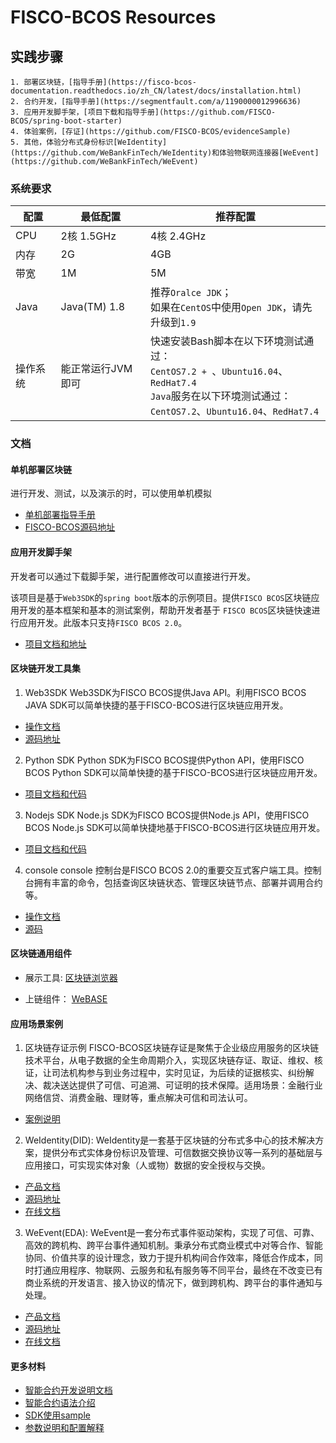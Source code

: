 # FISCO-BCOS Resources

 ## 实践步骤
 ```
 1. 部署区块链，[指导手册](https://fisco-bcos-documentation.readthedocs.io/zh_CN/latest/docs/installation.html)
 2. 合约开发，[指导手册](https://segmentfault.com/a/1190000012996636)
 3. 应用开发脚手架，[项目下载和指导手册](https://github.com/FISCO-BCOS/spring-boot-starter)
 4. 体验案例，[存证](https://github.com/FISCO-BCOS/evidenceSample)
 5. 其他，体验分布式身份标识[WeIdentity](https://github.com/WeBankFinTech/WeIdentity)和体验物联网连接器[WeEvent](https://github.com/WeBankFinTech/WeEvent)
 ```
 ### 系统要求

| 配置     | 最低配置          | 推荐配置                                                     |
| -------- | ----------------- | ------------------------------------------------------------ |
| CPU      | 2核 1.5GHz        | 4核 2.4GHz                                                   |
| 内存     | 2G                | 4GB                                                          |
| 带宽     | 1M                | 5M                                                           |
| Java     | Java(TM) 1.8      | 推荐`Oralce JDK`；<br />如果在`CentOS`中使用`Open JDK`，请先升级到`1.9` |
| 操作系统 | 能正常运行JVM即可 | 快速安装Bash脚本在以下环境测试通过：<br />`CentOS7.2 + `、`Ubuntu16.04`、`RedHat7.4`<br />`Java`服务在以下环境测试通过：<br />`CentOS7.2`、`Ubuntu16.04`、`RedHat7.4` |

### 文档

#### 单机部署区块链
  进行开发、测试，以及演示的时，可以使用单机模拟
  - [单机部署指导手册](https://fisco-bcos-documentation.readthedocs.io/zh_CN/latest/docs/installation.html)
  - [FISCO-BCOS源码地址](https://github.com/FISCO-BCOS/FISCO-BCOS)

#### 应用开发脚手架
  开发者可以通过下载脚手架，进行配置修改可以直接进行开发。
  
  该项目是基于`Web3SDK`的`spring boot`版本的示例项目。提供`FISCO BCOS`区块链应用开发的基本框架和基本的测试案例，帮助开发者基于 `FISCO BCOS`区块链快速进行应用开发。此版本只支持`FISCO BCOS 2.0`。

  - [项目文档和地址](https://github.com/FISCO-BCOS/spring-boot-starter)

#### 区块链开发工具集

1. Web3SDK
  Web3SDK为FISCO BCOS提供Java API。利用FISCO BCOS JAVA SDK可以简单快捷的基于FISCO-BCOS进行区块链应用开发。
  - [操作文档](https://fisco-bcos-documentation.readthedocs.io/zh_CN/latest/docs/sdk/sdk.html)
  - [源码地址](https://github.com/FISCO-BCOS/web3sdk)

2. Python SDK
  Python SDK为FISCO BCOS提供Python API，使用FISCO BCOS Python SDK可以简单快捷的基于FISCO-BCOS进行区块链应用开发。
  - [项目文档和代码](https://github.com/FISCO-BCOS/python-sdk)

3. Nodejs SDK
  Node.js SDK为FISCO BCOS提供Node.js API，使用FISCO BCOS Node.js SDK可以简单快捷地基于FISCO-BCOS进行区块链应用开发。
  - [项目文档和代码](https://github.com/FISCO-BCOS/nodejs-sdk)

4. console
  console 控制台是FISCO BCOS 2.0的重要交互式客户端工具。控制台拥有丰富的命令，包括查询区块链状态、管理区块链节点、部署并调用合约等。
  - [操作文档](https://fisco-bcos-documentation.readthedocs.io/zh_CN/latest/docs/installation.html#id7)
  - [源码](https://github.com/FISCO-BCOS/console)

#### 区块链通用组件
  - 展示工具: 
  [区块链浏览器](https://github.com/FISCO-BCOS/fisco-bcos-browser)

  - 上链组件：
  [WeBASE](https://github.com/WeBankFinTech/WeBASE)


#### 应用场景案例
1. 区块链存证示例
  FISCO-BCOS区块链存证是聚焦于企业级应用服务的区块链技术平台，从电子数据的全生命周期介入，实现区块链存证、取证、维权、核证，让司法机构参与到业务过程中，实时见证，为后续的证据核实、纠纷解决、裁决送达提供了可信、可追溯、可证明的技术保障。适用场景：金融行业网络信贷、消费金融、理财等，重点解决可信和司法认可。
  - [案例说明](https://github.com/FISCO-BCOS/evidenceSample)

2. WeIdentity(DID): 
  WeIdentity是一套基于区块链的分布式多中心的技术解决方案，提供分布式实体身份标识及管理、可信数据交换协议等一系列的基础层与应用接口，可实现实体对象（人或物）数据的安全授权与交换。
  - [产品文档](https://fintech.webank.com/weidentity)
  - [源码地址](https://github.com/WeBankFinTech/WeIdentity)
  - [在线文档](https://weidentity.readthedocs.io/zh_CN/latest/)


3. WeEvent(EDA): 
  WeEvent是一套分布式事件驱动架构，实现了可信、可靠、高效的跨机构、跨平台事件通知机制。秉承分布式商业模式中对等合作、智能协同、价值共享的设计理念，致力于提升机构间合作效率，降低合作成本，同时打通应用程序、物联网、云服务和私有服务等不同平台，最终在不改变已有商业系统的开发语言、接入协议的情况下，做到跨机构、跨平台的事件通知与处理。
  - [产品文档](https://fintech.webank.com/weevent)
  - [源码地址](https://github.com/WeBankFinTech/WeEvent)
  - [在线文档](https://weeventdoc.readthedocs.io/zh_CN/latest/)


#### 更多材料

- [智能合约开发说明文档](https://fisco-bcos-documentation.readthedocs.io/zh_CN/latest/docs/manual/smart_contract.html)
- [智能合约语法介绍](https://solidity.readthedocs.io/en/v0.4.25/solidity-by-example.html)
- [SDK使用sample](https://github.com/FISCO-BCOS/evidenceSample)
- [参数说明和配置解释](https://fisco-bcos-documentation.readthedocs.io/zh_CN/latest/docs/sdk/sdk.html)
